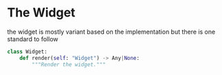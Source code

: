# The Widget

the widget is mostly variant based on the implementation but there is
one standard to follow

```python
class Widget:
    def render(self: "Widget") -> Any|None:
        """Render the widget."""
```
